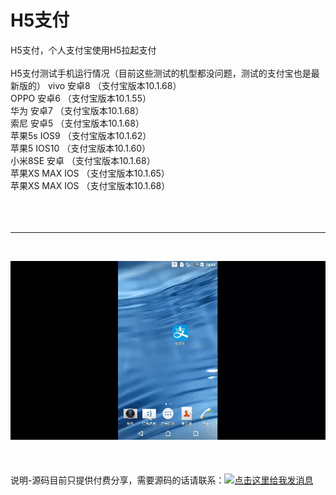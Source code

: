 # H5支付
H5支付，个人支付宝使用H5拉起支付
<br>
<br>
H5支付测试手机运行情况（目前这些测试的机型都没问题，测试的支付宝也是最新版的）
vivo     安卓8    （支付宝版本10.1.68）<br>
OPPO     安卓6    （支付宝版本10.1.55）<br>
华为     安卓7    （支付宝版本10.1.68）<br>
索尼     安卓5    （支付宝版本10.1.68）<br>
苹果5s   IOS9     （支付宝版本10.1.62）<br>
苹果5    IOS10    （支付宝版本10.1.60）<br>
小米8SE  安卓     （支付宝版本10.1.68）<br>
苹果XS   MAX IOS  （支付宝版本10.1.65）<br>
苹果XS   MAX IOS  （支付宝版本10.1.68）<br>
<br>
<br>
<br>
<hr>
<br>

![image](https://github.com/apppay/h5pay/blob/master/h5pay.gif)
<br>
<br>
<br>
<br>
说明-源码目前只提供付费分享，需要源码的话请联系：<a target="_blank" href="http://wpa.qq.com/msgrd?v=3&uin=754219009&site=qq&menu=yes"><img border="0" src="http://wpa.qq.com/pa?p=2:754219009:51" alt="点击这里给我发消息" title="点击这里给我发消息"/></a>
<br>
<br>
<br>
<br>
<br>
<br>



